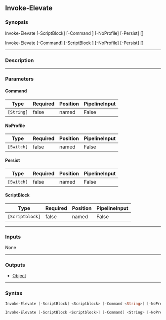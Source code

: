 Invoke-Elevate
--------------

### Synopsis
Invoke-Elevate [-ScriptBlock] <scriptblock> [-Command <string>] [-NoProfile] [-Persist] [<CommonParameters>]

Invoke-Elevate [-Command] <string> [-ScriptBlock <scriptblock>] [-NoProfile] [-Persist] [<CommonParameters>]

---

### Description

---

### Parameters
#### **Command**

|Type      |Required|Position|PipelineInput|
|----------|--------|--------|-------------|
|`[String]`|false   |named   |False        |

#### **NoProfile**

|Type      |Required|Position|PipelineInput|
|----------|--------|--------|-------------|
|`[Switch]`|false   |named   |False        |

#### **Persist**

|Type      |Required|Position|PipelineInput|
|----------|--------|--------|-------------|
|`[Switch]`|false   |named   |False        |

#### **ScriptBlock**

|Type           |Required|Position|PipelineInput|
|---------------|--------|--------|-------------|
|`[Scriptblock]`|false   |named   |False        |

---

### Inputs
None

---

### Outputs
* [Object](https://learn.microsoft.com/en-us/dotnet/api/System.Object)

---

### Syntax
```PowerShell
Invoke-Elevate [-ScriptBlock] <Scriptblock> [-Command <String>] [-NoProfile <Switch>] [-Persist <Switch>] [<CommonParameters>]
```
```PowerShell
Invoke-Elevate [-ScriptBlock <Scriptblock>] [-Command] <String> [-NoProfile <Switch>] [-Persist <Switch>] [<CommonParameters>]
```
